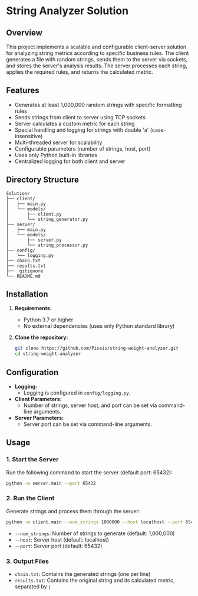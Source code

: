 # String Analyzer Solution

## Overview

This project implements a scalable and configurable client-server solution for analyzing string metrics according to specific business rules. The client generates a file with random strings, sends them to the server via sockets, and stores the server's analysis results. The server processes each string, applies the required rules, and returns the calculated metric.

## Features

-   Generates at least 1,000,000 random strings with specific formatting rules
-   Sends strings from client to server using TCP sockets
-   Server calculates a custom metric for each string
-   Special handling and logging for strings with double 'a' (case-insensitive)
-   Multi-threaded server for scalability
-   Configurable parameters (number of strings, host, port)
-   Uses only Python built-in libraries
-   Centralized logging for both client and server

## Directory Structure

```
Solution/
├── client/
│   ├── main.py
│   └── models/
│       ├── client.py
│       └── string_generator.py
├── server/
│   ├── main.py
│   └── models/
│       ├── server.py
│       └── string_processor.py
├── config/
│   └── logging.py
├── chain.txt
├── results.txt
├── .gitignore
└── README.md
```

## Installation

1. **Requirements:**

    - Python 3.7 or higher
    - No external dependencies (uses only Python standard library)

2. **Clone the repository:**
    ```sh
    git clone https://github.com/Piseis/string-weight-analyzer.git
    cd string-weight-analyzer
    ```

## Configuration

-   **Logging:**
    -   Logging is configured in `config/logging.py`.
-   **Client Parameters:**
    -   Number of strings, server host, and port can be set via command-line arguments.
-   **Server Parameters:**
    -   Server port can be set via command-line arguments.

## Usage

### 1. Start the Server

Run the following command to start the server (default port: 65432):

```sh
python -m server.main --port 65432
```

### 2. Run the Client

Generate strings and process them through the server:

```sh
python -m client.main --num_strings 1000000 --host localhost --port 65432
```

-   `--num_strings`: Number of strings to generate (default: 1,000,000)
-   `--host`: Server host (default: localhost)
-   `--port`: Server port (default: 65432)

### 3. Output Files

-   `chain.txt`: Contains the generated strings (one per line)
-   `results.txt`: Contains the original string and its calculated metric, separated by `|`
